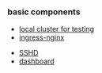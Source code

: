 ### basic components

* [local cluster for testing](local.cluster.for.testing.md)
* [ingress-nginx](ingress.nginx.md)

[comment]: <> (* [WIP: cert-manager-new]&#40;cert.manager.md&#41;)

[comment]: <> (* [WIP: cert-manager]&#40;cert-manager/cert.manager.md&#41;)

[comment]: <> (* [docker-registry]&#40;docker.registry/docker.registry.md&#41;)

[comment]: <> (* [chart-museum]&#40;chart.museum.md&#41;)
* [SSHD](sshd.md)
* [dashboard](dashboard.md)
